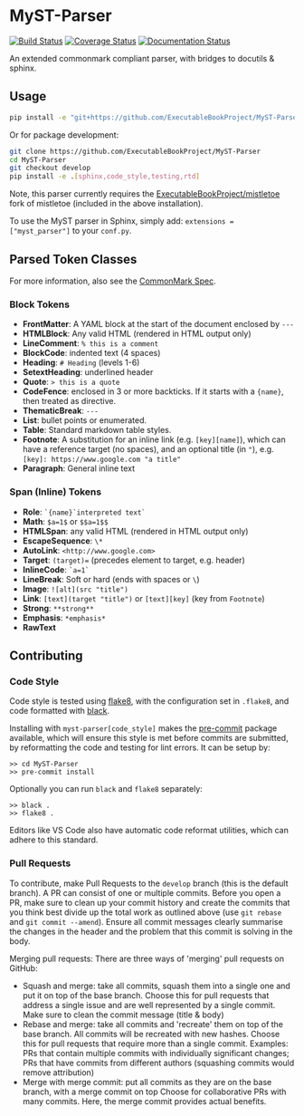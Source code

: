 # MyST-Parser

[![Build Status](https://travis-ci.org/ExecutableBookProject/MyST-Parser.svg?branch=develop)](https://travis-ci.org/ExecutableBookProject/MyST-Parser)
[![Coverage Status](https://coveralls.io/repos/github/ExecutableBookProject/MyST-Parser/badge.svg?branch=develop)](https://coveralls.io/github/ExecutableBookProject/MyST-Parser?branch=develop)
[![Documentation Status](https://readthedocs.org/projects/myst-parser/badge/?version=latest)](https://myst-parser.readthedocs.io/en/latest/?badge=latest)

An extended commonmark compliant parser, with bridges to docutils & sphinx.

## Usage

```bash
pip install -e "git+https://github.com/ExecutableBookProject/MyST-Parser.git#egg=myst-parser[sphinx]"
```

Or for package development:

```bash
git clone https://github.com/ExecutableBookProject/MyST-Parser
cd MyST-Parser
git checkout develop
pip install -e .[sphinx,code_style,testing,rtd]
```

Note, this parser currently requires the [ExecutableBookProject/mistletoe](https://github.com/ExecutableBookProject/mistletoe)
fork of mistletoe (included in the above installation).

To use the MyST parser in Sphinx, simply add: `extensions = ["myst_parser"]` to your `conf.py`.

## Parsed Token Classes

For more information, also see the [CommonMark Spec](https://spec.commonmark.org/0.28/).

### Block Tokens

- **FrontMatter**: A YAML block at the start of the document enclosed by `---`
- **HTMLBlock**: Any valid HTML (rendered in HTML output only)
- **LineComment**: `% this is a comment`
- **BlockCode**: indented text (4 spaces)
- **Heading**: `# Heading` (levels 1-6)
- **SetextHeading**: underlined header
- **Quote**: `> this is a quote`
- **CodeFence**: enclosed in 3 or more backticks.
  If it starts with a `{name}`, then treated as directive.
- **ThematicBreak**: `---`
- **List**: bullet points or enumerated.
- **Table**: Standard markdown table styles.
- **Footnote**: A substitution for an inline link (e.g. `[key][name]`), which can have a reference target (no spaces), and an optional title (in `"`), e.g. `[key]: https://www.google.com "a title"`
- **Paragraph**: General inline text

### Span (Inline) Tokens

- **Role**: `` `{name}`interpreted text` ``
- **Math**: `$a=1$` or `$$a=1$$`
- **HTMLSpan**: any valid HTML (rendered in HTML output only)
- **EscapeSequence**: `\*`
- **AutoLink**: `<http://www.google.com>`
- **Target**: `(target)=` (precedes element to target, e.g. header)
- **InlineCode**: `` `a=1` ``
- **LineBreak**: Soft or hard (ends with spaces or `\`)
- **Image**: `![alt](src "title")`
- **Link**: `[text](target "title")` or `[text][key]` (key from `Footnote`)
- **Strong**: `**strong**`
- **Emphasis**: `*emphasis*`
- **RawText**

## Contributing

### Code Style

Code style is tested using [flake8](http://flake8.pycqa.org),
with the configuration set in `.flake8`,
and code formatted with [black](https://github.com/ambv/black).

Installing with `myst-parser[code_style]` makes the [pre-commit](https://pre-commit.com/)
package available, which will ensure this style is met before commits are submitted, by reformatting the code
and testing for lint errors.
It can be setup by:

```shell
>> cd MyST-Parser
>> pre-commit install
```

Optionally you can run `black` and `flake8` separately:

```shell
>> black .
>> flake8 .
```

Editors like VS Code also have automatic code reformat utilities, which can adhere to this standard.

### Pull Requests

To contribute, make Pull Requests to the `develop` branch (this is the default branch). A PR can consist of one or multiple commits. Before you open a PR, make sure to clean up your commit history and create the commits that you think best divide up the total work as outlined above (use `git rebase` and `git commit --amend`). Ensure all commit messages clearly summarise the changes in the header and the problem that this commit is solving in the body.

Merging pull requests: There are three ways of 'merging' pull requests on GitHub:

- Squash and merge: take all commits, squash them into a single one and put it on top of the base branch.
    Choose this for pull requests that address a single issue and are well represented by a single commit.
    Make sure to clean the commit message (title & body)
- Rebase and merge: take all commits and 'recreate' them on top of the base branch. All commits will be recreated with new hashes.
    Choose this for pull requests that require more than a single commit.
    Examples: PRs that contain multiple commits with individually significant changes; PRs that have commits from different authors (squashing commits would remove attribution)
- Merge with merge commit: put all commits as they are on the base branch, with a merge commit on top
    Choose for collaborative PRs with many commits. Here, the merge commit provides actual benefits.
